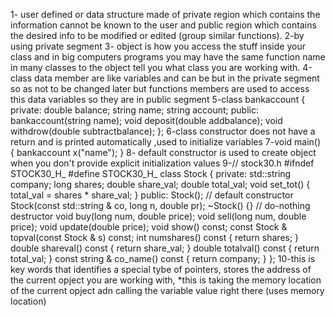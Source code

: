 1- user defined or data structure made of private region which contains the information cannot be known to the user and public region which contains the desired info to be modified or edited (group similar functions).
2-by using private segment
3- object is how you access the stuff inside your class and in big computers programs you may have the same function name in many classes to the object tell you what class you are working with.
4-class data member are like variables and can be but in the private segment so as not to be changed later but functions members are used to access this data variables so they are in public segment
5-class bankaccount 
{
private:
	double balance;
	string name;
	string account;
public:
	bankaccount(string name);
	void deposit(double addbalance);
	void withdrow(double subtractbalance);
};
6-class constructor does not have a return and is printed automatically ,used to initialize variables
7-void main()
{
	bankaccount x("name");
}
8- default constructor is used to create object when you don't provide explicit initialization values
9-// stock30.h
#ifndef STOCK30_H_
#define STOCK30_H_
class Stock
{
private:
std::string company;
long shares;
double share_val;
double total_val;
void set_tot() { total_val = shares * share_val; }
public:
Stock(); // default constructor
Stock(const std::string & co, long n, double pr);
~Stock() {} // do-nothing destructor
void buy(long num, double price);
void sell(long num, double price);
void update(double price);
void show() const;
const Stock & topval(const Stock & s) const;
int numshares() const { return shares; }
double shareval() const { return share_val; }
double totalval() const { return total_val; }
const string & co_name() const { return company; }
};
10-this is key words that identifies a special tybe of pointers, stores the address of the current opject you are working with, *this is taking the memory location of the current opject adn calling the variable value right there (uses memory location)

